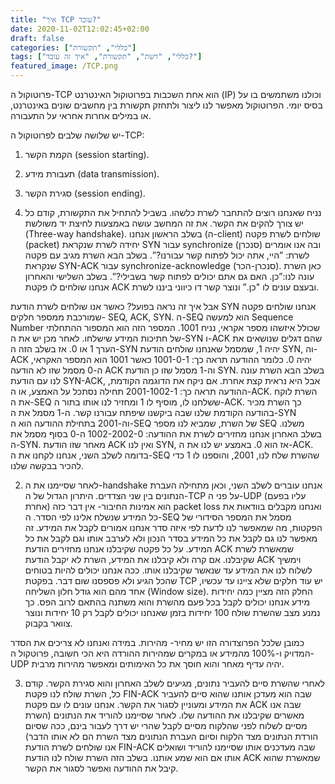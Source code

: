 ```yaml
---
title: "איך TCP עובד?"
date: 2020-11-02T12:02:45+02:00
draft: false
categories: ["כללי", "תקשורת"]
tags: ["כללי", "רשת", "תקשורת", "איך זה עובד?"]
featured_image: /TCP.png
---
```


פרוטוקול ה-TCP הוא אחת השכבות בפרוטוקול האינטרנט (IP) וכולנו משתמשים בו על בסיס יומי. הפרוטוקול מאפשר לנו ליצור ולתחזק תקשורת בין מחשבים שונים באינטרנט, או במילים אחרות אחראי על התעבורה.

יש שלושה שלבים לפרוטוקול ה-TCP:
1. הקמת הקשר (session starting).
2. תעבורת מידע (data transmission).
3. סגירת הקשר (session ending).

1. נניח שאנחנו רוצים להתחבר לשרת כלשהו. בשביל להתחיל את התקשורת, קודם כל יש צורך להקים את הקשר. את זה המחשב עושה באמצעות לחיצת יד משולשת (Three-way handshake). בשלב הראשון אנחנו (ה-client) שולחים לשרת פקטה (packet) יחידה לשרת שנקראת SYN עבור synchronize  (סנכרן) ובה אנו אומרים לשרת: ”היי, אתה יכול לפתוח קשר עבורנו?”. בשלב הבא השרת מגיב עם פקטה שנקראת SYN-ACK עבור synchronize-acknowledge (סנכרן-הכר). כאן השרת עונה לנו:”כן. האם גם אתם יכולים לפתוח קשר בשבילי?”. בשלב השלישי והאחרון אנחנו שולחים לו פקטת ACK ובעצם עונים לו "כן.” ונוצר קשר דו כיווני ביננו לשרת.

אבל איך זה נראה בפועל? כאשר אנו שולחים לשרת הודעת SYN אנחנו שולחים פקטה שמורכבת ממספר חלקים- SEQ, ACK, SYN. ה-SEQ הוא למעשה Sequence Number שכולל איזשהו מספר אקראי, נניח 1001. המספר הזה הוא המספור ההתחלתי של חתיכות המידע שישלחו. לאחר מכן יש את ה-SYN ו-ACK שהם דגלים שנושאים את הערך 1 או 0. אז בשלב הזה ה-SYN יהיה 1, שמסמל שאנחנו שולחים הודעת SYN, וה-ACK יהיה 0. כלומר ההודעה תראה כך:
1001-0-1 כאשר 1001 הוא המספר האקראי, ה-0 מסמל שזו לא הודעה ACK וה-1 מסמל שזו כן הודעת SYN.
בשלב הבא השרת עונה לנו עם הודעת SYN-ACK, אבל היא נראית קצת אחרת. אם ניקח את הדוגמה הקודמת, ההודעה תראה כך:
2001-1002-1
תחילה נסתכל על האמצע, או ה-ACK. השרת לוקח את ה-SEQ ששלחנו לו, מוסיף לו 1 ומחזיר לנו אותו בתור ה-ACK. כך השרת מכיר בהודעה הקודמת שלנו שבה ביקשנו שיפתח עבורנו קשר. ה-1 מסמל את ה-SYN וה-2001 בתחילת ההודעה הוא ה-SEQ של השרת, שמביא לנו מספר SEQ משלנו.
בשלב האחרון אנחנו מחזירים לשרת את ההודעה:
1002-2002-0
ה-0 בסוף מסמל את ה-SYN. מאחר שזו הודעת ACK ואין לנו SYN, אז הוא 0. באמצע יש לנו את ה-ACK. בדומה לשלב השני, אנחנו לקחנו את ה-SEQ שהשרת שלח לנו, 2001, והוספנו לו 1 כדי להכיר בבקשה שלנו.

2. לאחר שסיימנו את ה-handshake אנחנו עוברים לשלב השני, וכאן מתחילה העברת הנתונים בין שני הצדדים. היתרון הגדול של ה-TCP על פני ה-UDP (עליו בפעם אחרת) הוא אמינות החיבור- אין דבר כזה packet loss ואנחנו מקבלים בוודאות את כל המידע שנשלח אלינו לפי הסדר. ה-SEQ מסמל את המספר הסידורי של הפקטות, מה שמאפשר לנו לדעת לפי איזה סדר אנחנו אמורים לקבל את המידע. זה מאפשר לנו גם לקבל את כל המידע בסדר הנכון ולא לערבב אותו וגם לקבל את כל המידע. על כל פקטה שקיבלנו אנחנו מחזירים הודעת ACK שמאשרת לשרת שקיבלנו. אם קרה ולא קיבלנו את המידע, השרת לא יקבל הודעת ACK וימשיך לשלוח לנו את המידע עד שנאשר שקיבלנו אותו. ככה אנחנו יכולים להיות בטוחים שהכל הגיע ולא פספסנו שום דבר.
בפקטת TCP יש עוד חלקים שלא ציינו עד עכשיו, אחד מהם הוא גודל חלון השליחה (Window size). החלק הזה מציין כמה יחידות מידע אנחנו יכולים לקבל בכל פעם מהשרת והוא משתנה בהתאם לרוב הפס. כך נמנע מצב שהשרת שולח 100 יחידות בזמן שאנחנו יכולים לקבל רק 10 יחידות ונוצר צוואר בקבוק.

כמובן שלכל הפרוצדורה הזו יש מחיר- מהירות. במידה ואנחנו לא צריכים את הסדר המדויק ו-100% מהמידע או במקרים שמהירות ההורדה היא הכי חשובה, פרוטקול ה-UDP יהיה עדיף מאחר והוא חוסך את כל האימותים ומאפשר מהירות מרבית.

3. לאחרי שהשרת סיים להעביר נתונים, מגיעים לשלב האחרון והוא סגירת הקשר. קודם כל, השרת שולח לנו פקטת FIN-ACK שבה הוא מעדכן אותנו שהוא סיים להעביר את המידע ומעוניין לסגור את הקשר. אנחנו עונים לו עם פקטת ACK שבה אנו מאשרים שקיבלנו את ההודעה שלו. לאחר שסיימנו להוריד את הנתונים (השרת מסיים לשלוח לפני שהלקוח מסיים לקבל שהרי יש דרך לעבור בינם, ככה שסיום הורדת הנתונים מצד הלקוח וסיום העברת הנתונים מצד השרת הם לא אותו הדבר) אנו שולחים לשרת הודעת FIN-ACK שבה מעדכנים אותו שסיימנו להוריד ושואלים אותו אם הוא שמע אותנו. בשלב הזה השרת שולח לנו הודעת ACK שמאשרת שהוא קיבל את ההודעה ואפשר לסגור את הקשר.

